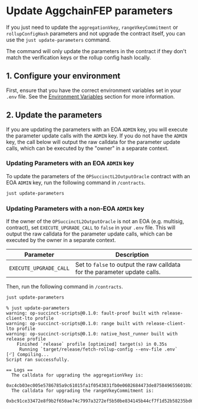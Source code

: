 # Update AggchainFEP parameters

If you just need to update the `aggregationVkey`, `rangeVkeyCommitment` or `rollupConfigHash` parameters and not upgrade the contract itself, you can use the `just update-parameters` command.

The command will only update the parameters in the contract if they don't match the verification keys or the rollup config hash locally.

## 1. Configure your environment

First, ensure that you have the correct environment variables set in your `.env` file. See the [Environment Variables](./environment.md) section for more information.

## 2. Update the parameters

If you are updating the parameters with an EOA `ADMIN` key, you will execute the parameter update calls with the `ADMIN` key. If you do not have the `ADMIN` key, the call below will output the raw calldata for the parameter update calls, which can be executed by the "owner" in a separate context.

### Updating Parameters with an EOA `ADMIN` key

To update the parameters of the `OPSuccinctL2OutputOracle` contract with an EOA `ADMIN` key, run the following command in `/contracts`.

```bash
just update-parameters
```

### Updating Parameters with a non-EOA `ADMIN` key

If the owner of the `OPSuccinctL2OutputOracle` is not an EOA (e.g. multisig, contract), set `EXECUTE_UPGRADE_CALL` to `false` in your `.env` file. This will output the raw calldata for the parameter update calls, which can be executed by the owner in a separate context.

| Parameter | Description |
|-----------|-------------|
| `EXECUTE_UPGRADE_CALL` | Set to `false` to output the raw calldata for the parameter update calls. |

Then, run the following command in `/contracts`.

```bash
just update-parameters
```

```shell
% just update-parameters
warning: op-succinct-scripts@0.1.0: fault-proof built with release-client-lto profile
warning: op-succinct-scripts@0.1.0: range built with release-client-lto profile
warning: op-succinct-scripts@0.1.0: native_host_runner built with release profile
    Finished `release` profile [optimized] target(s) in 0.35s
     Running `target/release/fetch-rollup-config --env-file .env`
[⠊] Compiling...
Script ran successfully.

== Logs ==
  The calldata for upgrading the aggregationVkey is:
  0xc4cb03ec005e5786785a9c61015fa1f0543831fb0e0602684473de8758496556010b1d08
  The calldata for upgrading the rangeVkeyCommitment is:
  0xbc91ce33472e8f9b2f650ae74c7997a3272ef5b50be834145b44cf7f1d52b58235bd6018
```
